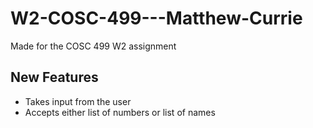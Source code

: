 # W2-COSC-499---Matthew-Currie
Made for the COSC 499 W2 assignment


## New Features
- Takes input from the user
- Accepts either list of numbers or list of names
